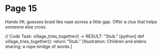 # Page 15

Hands lift; guesses braid like rope across a little gap.
Offer a clue that helps someone else cross.

// Code Task: village_tries_together() → RESULT: "Stub."
[python]
def village_tries_together():
    return "Stub."
[Illustration: Children and elders sharing; a rope-bridge of words.]
